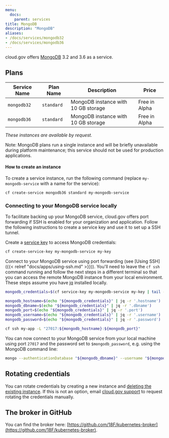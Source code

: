 ```yaml
---
menu:
  docs:
    parent: services
title: MongoDB
description: "MongoDB"
aliases:
- /docs/services/mongodb32
- /docs/services/mongodb36
---
```


cloud.gov offers [MongoDB](https://www.mongodb.com/) 3.2 and 3.6 as a service.

## Plans

Service Name | Plan Name | Description | Price
------------ | --------- | ----------- | -----
`mongodb32` | `standard` | MongoDB instance with 10 GB storage | Free in Alpha
`mongodb36` | `standard` | MongoDB instance with 10 GB storage | Free in Alpha

*These instances are available by request.*

Note: MongoDB plans run a single instance and will be briefly unavailable during platform maintenance; this service should not be used for production applications.

#### How to create an instance

To create a service instance, run the following command (replace `my-mongodb-service` with a name for the service):

```sh
cf create-service mongodb36 standard my-mongodb-service
```

### Connecting to your MongoDB service locally

To facilitate backing up your MongoDB service, cloud.gov offers port forwarding if
SSH is enabled for your organization and application. Follow the following
instructions to create a service key and use it to set up a SSH tunnel.

Create a [service key](https://docs.cloudfoundry.org/devguide/services/service-keys.html)
to access MongoDB credentials:

```sh
cf create-service-key my-mongodb-service my-key
```

Connect to your MongoDB service using port forwarding (see [Using SSH]({{< relref "docs/apps/using-ssh.md" >}})). You'll need to
leave the `cf ssh` command running
and follow the next steps in a different terminal so that you can access the
remote MongoDB instance from your local environment. These steps assume you have [jq](https://stedolan.github.io/jq/) installed locally.

```sh
mongodb_credentials=$(cf service-key my-mongodb-service my-key | tail -n +3)

mongodb_hostname=$(echo "${mongodb_credentials}" | jq -r '.hostname')
mongodb_dbname=$(echo "${mongodb_credentials}" | jq -r '.dbname')
mongodb_port=$(echo "${mongodb_credentials}" | jq -r '.port')
mongodb_username=$(echo "${mongodb_credentials}" | jq -r '.username')
mongodb_password=$(echo "${mongodb_credentials}" | jq -r '.password')

cf ssh my-app -L "27017:${mongodb_hostname}:${mongodb_port}"
```

You can now connect to your MongoDB service from your local machine using port `27017` and the password set to `$mongodb_password`, e.g. using the MongoDB command line:

```sh
mongo --authenticationDatabase "${mongodb_dbname}" --username "${mongodb_username}" --password "${mongodb_password}"
```

## Rotating credentials

You can rotate credentials by creating a new instance and [deleting the existing instance](https://cli.cloudfoundry.org/en-US/cf/delete-service.html). If this is not an option, email [cloud.gov support](mailto:cloud-gov-support@gsa.gov) to request rotating the credentials manually.

## The broker in GitHub

You can find the broker here: [https://github.com/18F/kubernetes-broker](https://github.com/18F/kubernetes-broker).
